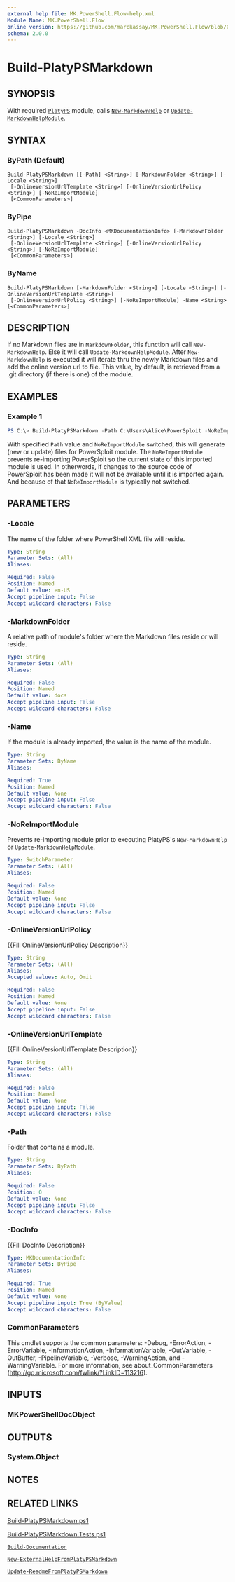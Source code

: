 ```yaml
---
external help file: MK.PowerShell.Flow-help.xml
Module Name: MK.PowerShell.Flow
online version: https://github.com/marckassay/MK.PowerShell.Flow/blob/0.0.1/docs/Build-PlatyPSMarkdown.md
schema: 2.0.0
---
```


# Build-PlatyPSMarkdown

## SYNOPSIS
With required [`PlatyPS`](https://github.com/PowerShell/platyPS) module, calls [`New-MarkdownHelp`](https://github.com/PowerShell/platyPS/blob/master/docs/New-MarkdownHelp.md) or [`Update-MarkdownHelpModule`](https://github.com/PowerShell/platyPS/blob/master/docs/Update-MarkdownHelpModule.md).

## SYNTAX

### ByPath (Default)
```
Build-PlatyPSMarkdown [[-Path] <String>] [-MarkdownFolder <String>] [-Locale <String>]
 [-OnlineVersionUrlTemplate <String>] [-OnlineVersionUrlPolicy <String>] [-NoReImportModule]
 [<CommonParameters>]
```

### ByPipe
```
Build-PlatyPSMarkdown -DocInfo <MKDocumentationInfo> [-MarkdownFolder <String>] [-Locale <String>]
 [-OnlineVersionUrlTemplate <String>] [-OnlineVersionUrlPolicy <String>] [-NoReImportModule]
 [<CommonParameters>]
```

### ByName
```
Build-PlatyPSMarkdown [-MarkdownFolder <String>] [-Locale <String>] [-OnlineVersionUrlTemplate <String>]
 [-OnlineVersionUrlPolicy <String>] [-NoReImportModule] -Name <String> [<CommonParameters>]
```

## DESCRIPTION
If no Markdown files are in `MarkdownFolder`, this function will call `New-MarkdownHelp`. Else it will call `Update-MarkdownHelpModule`. After `New-MarkdownHelp` is executed it will iterate thru the newly Markdown files and add the online version url to file. This value, by default, is retrieved from a .git directory (if there is one) of the module.

## EXAMPLES

### Example 1
```powershell
PS C:\> Build-PlatyPSMarkdown -Path C:\Users\Alice\PowerSploit -NoReImportModule
```

With specified `Path` value and `NoReImportModule` switched, this will generate (new or update) files for PowerSploit module. The `NoReImportModule` prevents re-importing PowerSploit so the current state of this imported module is used. In otherwords, if changes to the source code of PowerSploit has been made it will not be available until it is imported again. And because of that `NoReImportModule` is typically not switched.

## PARAMETERS

### -Locale
The name of the folder where PowerShell XML file will reside.

```yaml
Type: String
Parameter Sets: (All)
Aliases:

Required: False
Position: Named
Default value: en-US
Accept pipeline input: False
Accept wildcard characters: False
```

### -MarkdownFolder
A relative path of module's folder where the Markdown files reside or will reside.

```yaml
Type: String
Parameter Sets: (All)
Aliases:

Required: False
Position: Named
Default value: docs
Accept pipeline input: False
Accept wildcard characters: False
```

### -Name
If the module is already imported, the value is the name of the module.

```yaml
Type: String
Parameter Sets: ByName
Aliases:

Required: True
Position: Named
Default value: None
Accept pipeline input: False
Accept wildcard characters: False
```

### -NoReImportModule
Prevents re-importing module prior to executing PlatyPS's `New-MarkdownHelp` or `Update-MarkdownHelpModule`.

```yaml
Type: SwitchParameter
Parameter Sets: (All)
Aliases:

Required: False
Position: Named
Default value: None
Accept pipeline input: False
Accept wildcard characters: False
```

### -OnlineVersionUrlPolicy
{{Fill OnlineVersionUrlPolicy Description}}

```yaml
Type: String
Parameter Sets: (All)
Aliases:
Accepted values: Auto, Omit

Required: False
Position: Named
Default value: None
Accept pipeline input: False
Accept wildcard characters: False
```

### -OnlineVersionUrlTemplate
{{Fill OnlineVersionUrlTemplate Description}}

```yaml
Type: String
Parameter Sets: (All)
Aliases:

Required: False
Position: Named
Default value: None
Accept pipeline input: False
Accept wildcard characters: False
```

### -Path
Folder that contains a module.

```yaml
Type: String
Parameter Sets: ByPath
Aliases:

Required: False
Position: 0
Default value: None
Accept pipeline input: False
Accept wildcard characters: False
```

### -DocInfo
{{Fill DocInfo Description}}

```yaml
Type: MKDocumentationInfo
Parameter Sets: ByPipe
Aliases:

Required: True
Position: Named
Default value: None
Accept pipeline input: True (ByValue)
Accept wildcard characters: False
```

### CommonParameters
This cmdlet supports the common parameters: -Debug, -ErrorAction, -ErrorVariable, -InformationAction, -InformationVariable, -OutVariable, -OutBuffer, -PipelineVariable, -Verbose, -WarningAction, and -WarningVariable. For more information, see about_CommonParameters (http://go.microsoft.com/fwlink/?LinkID=113216).

## INPUTS

### MKPowerShellDocObject

## OUTPUTS

### System.Object

## NOTES

## RELATED LINKS

[Build-PlatyPSMarkdown.ps1](https://github.com/marckassay/MK.PowerShell.Flow/blob/0.0.1/src/documentation/Build-PlatyPSMarkdown.ps1)

[Build-PlatyPSMarkdown.Tests.ps1](https://github.com/marckassay/MK.PowerShell.Flow/blob/0.0.1/test/documentation/Build-PlatyPSMarkdown.Tests.ps1)

[`Build-Documentation`](https://github.com/marckassay/MK.PowerShell.Flow/blob/0.0.1/docs/Build-Documentation.md)

[`New-ExternalHelpFromPlatyPSMarkdown`](https://github.com/marckassay/MK.PowerShell.Flow/blob/0.0.1/docs/New-ExternalHelpFromPlatyPSMarkdown.md)

[`Update-ReadmeFromPlatyPSMarkdown`](https://github.com/marckassay/MK.PowerShell.Flow/blob/0.0.1/docs/Update-ReadmeFromPlatyPSMarkdown.md)
